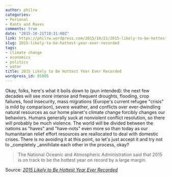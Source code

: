 ```yaml
---
author: philrw
categories:
- Personal
- Rants and Raves
comments: true
date: "2015-10-21T18:31:00Z"
link: https://philrw.wordpress.com/2015/10/21/2015-likely-to-be-hottest-year-ever-recorded/
slug: 2015-likely-to-be-hottest-year-ever-recorded
tags:
- climate change
- economics
- politics
- water
title: 2015 Likely to Be Hottest Year Ever Recorded
wordpress_id: 85805
---
```


Okay, folks, here's what it boils down to (pun intended): the next few decades will see more intense and frequent droughts, flooding, crop failures, food insecurity, mass migrations (Europe's current refugee "crisis" is mild by comparison), severe weather, and conflicts over ever-dwindling natural resources as our home planet's climate change forcibly changes our behaviors. Humans generally suck at nonviolent conflict resolution, so there will probably be much violence. The world will be divided between the nations as "haves" and "have-nots" even more so than today as our humanitarian relief effort resources are reallocated to deal with domestic crises. There is no avoiding it at this point, so let's just accept it and try not to _completely _annihilate each other in the process, okay?

> The National Oceanic and Atmospheric Administration said that 2015 is on track to be the hottest year on record by a large margin.


Source: _[2015 Likely to Be Hottest Year Ever Recorded](http://www.nytimes.com/2015/10/22/science/2015-likely-to-be-hottest-year-ever-recorded.html)_

